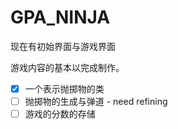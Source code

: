 # GPA_NINJA

现在有初始界面与游戏界面

游戏内容的基本以完成制作。

- [x] 一个表示抛掷物的类
- [ ] 抛掷物的生成与弹道 - need refining
- [ ] 游戏的分数的存储
